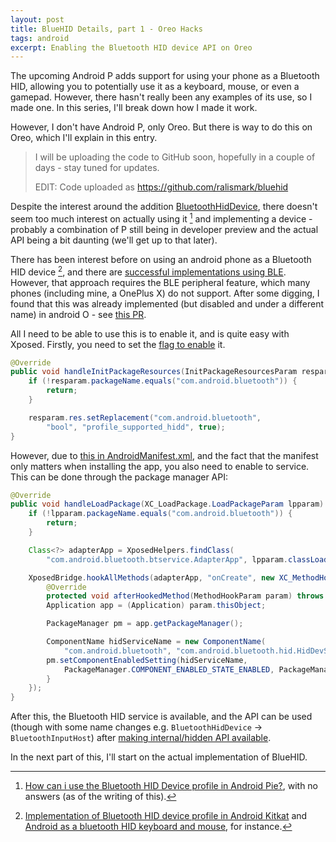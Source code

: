 ```yaml
---
layout: post
title: BlueHID Details, part 1 - Oreo Hacks
tags: android
excerpt: Enabling the Bluetooth HID device API on Oreo
---
```


The upcoming Android P adds support for using your phone as a Bluetooth HID, allowing you to potentially use it as a keyboard, mouse, or even a gamepad. However, there hasn't really been any examples of its use, so I made one. In this series, I'll break down how I made it work.

However, I don't have Android P, only Oreo. But there is way to do this on Oreo, which I'll explain in this entry.

<!--more-->

> I will be uploading the code to GitHub soon, hopefully in a couple of days - stay tuned for updates.
>
> EDIT: Code uploaded as <https://github.com/ralismark/bluehid>

Despite the interest around the addition [BluetoothHidDevice], there doesn't seem too much interest on actually using it [^1] and implementing a device - probably a combination of P still being in developer preview and the actual API being a bit daunting (we'll get up to that later).

[BluetoothHidDevice]: https://developer.android.com/reference/android/bluetooth/BluetoothHidDevice

[^1]: [How can i use the Bluetooth HID Device profile in Android Pie?](https://stackoverflow.com/q/53555092), with no answers (as of the writing of this).

There has been interest before on using an android phone as a Bluetooth HID device [^2], and there are [successful implementations using BLE][blehid]. However, that approach requires the BLE peripheral feature, which many phones (including mine, a OnePlus X) do not support. After some digging, I found that this was already implemented (but disabled and under a different name) in android O - see [this PR][commit].

[^2]: [Implementation of Bluetooth HID device profile in Android Kitkat](https://stackoverflow.com/q/29406726) and [Android as a bluetooth HID keyboard and mouse](https://stackoverflow.com/q/49189504), for instance.

[blehid]: https://github.com/kshoji/BLE-HID-Peripheral-for-Android

[commit]: https://android-review.googlesource.com/c/platform/packages/apps/Bluetooth/+/203832

 All I need to be able to use this is to enable it, and is quite easy with Xposed. Firstly, you need to set the [flag to enable][flag] it.

 [flag]: https://android.googlesource.com/platform/packages/apps/Bluetooth/+/oreo-release/res/values/config.xml#33

```java
@Override
public void handleInitPackageResources(InitPackageResourcesParam resparam) throws Throwable {
	if (!resparam.packageName.equals("com.android.bluetooth")) {
		return;
	}

	resparam.res.setReplacement("com.android.bluetooth",
		"bool", "profile_supported_hidd", true);
}
```

However, due to [this in AndroidManifest.xml][manifest], and the fact that the manifest only matters when installing the app, you also need to enable to service. This can be done through the package manager API:

[manifest]: https://android.googlesource.com/platform/packages/apps/Bluetooth/+/oreo-release/AndroidManifest.xml#384

```java
@Override
public void handleLoadPackage(XC_LoadPackage.LoadPackageParam lpparam) throws Throwable {
	if (!lpparam.packageName.equals("com.android.bluetooth")) {
		return;
	}

	Class<?> adapterApp = XposedHelpers.findClass(
		"com.android.bluetooth.btservice.AdapterApp", lpparam.classLoader);

	XposedBridge.hookAllMethods(adapterApp, "onCreate", new XC_MethodHook() {
		@Override
		protected void afterHookedMethod(MethodHookParam param) throws Throwable {
		Application app = (Application) param.thisObject;

		PackageManager pm = app.getPackageManager();

		ComponentName hidServiceName = new ComponentName(
			"com.android.bluetooth", "com.android.bluetooth.hid.HidDevService");
		pm.setComponentEnabledSetting(hidServiceName,
			PackageManager.COMPONENT_ENABLED_STATE_ENABLED, PackageManager.DONT_KILL_APP);
		}
	});
}
```

After this, the Bluetooth HID service is available, and the API can be used (though with some name changes e.g. `BluetoothHidDevice` → `BluetoothInputHost`) after [making internal/hidden API available][hidden].

[hidden]: https://github.com/anggrayudi/android-hidden-api

In the next part of this, I'll start on the actual implementation of BlueHID.
